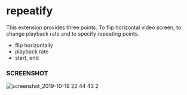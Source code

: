 # repeatify

This extension provides three points. To flip horizontal video screen, to change playback rate and to specify repeating points. 

* flip horizontally
* playback rate
* start, end

<h3>SCREENSHOT</h3>

![screenshot_2019-10-19 22 44 43 2](https://user-images.githubusercontent.com/123702/67152927-8e15bf80-f31a-11e9-9359-8e50722fa67e.jpeg)


